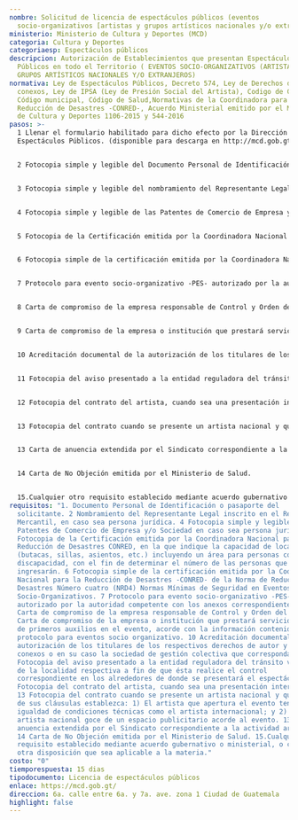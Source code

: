 ```yaml
---
nombre: Solicitud de licencia de espectáculos públicos (eventos
  socio-organizativos [artistas y grupos artísticos nacionales y/o extranjeros])
ministerio: Ministerio de Cultura y Deportes (MCD)
categoria: Cultura y Deportes
categoriaesp: Espectáculos públicos
descripcion: Autorización de Establecimientos que presentan Espectáculos
  Públicos en todo el Territorio ( EVENTOS SOCIO-ORGANIZATIVOS (ARTISTAS Y
  GRUPOS ARTÍSTICOS NACIONALES Y/O EXTRANJEROS)
normativa: Ley de Espectáculos Públicos, Decreto 574, Ley de Derechos de Autor y
  conexos, Ley de IPSA (Ley de Presión Social del Artista), Codigo de Comercio,
  Código municipal, Código de Salud,Normativas de la Coordinadora para la
  Reducción de Desastres -CONRED-, Acuerdo Ministerial emitido por el Ministerio
  de Cultura y Deportes 1106-2015 y 544-2016
pasos: >-
  1 Llenar el formulario habilitado para dicho efecto por la Dirección de
  Espectáculos Públicos. (disponible para descarga en http://mcd.gob.gt) 


  2 Fotocopia simple y legible del Documento Personal de Identificación o pasaporte del solicitante. 


  3 Fotocopia simple y legible del nombramiento del Representante Legal inscrito en el Registro Mercantil, en caso sea persona jurídica. 


  4 Fotocopia simple y legible de las Patentes de Comercio de Empresa y/o Sociedad en caso sea persona jurídica 


  5 Fotocopia de la Certificación emitida por la Coordinadora Nacional para la Reducción de Desastres CONRED, en la que indique la capacidad de locación (butacas, sillas, asientos, etc.) incluyendo un área para personas con discapacidad, con el fin de determinar el número de las personas que ingresarán. 


  6 Fotocopia simple de la certificación emitida por la Coordinadora Nacional para la Reducción de Desastres -CONRED- de la Norma de Reducción de Desastres Número cuatro (NRD4) Normas Mínimas de Seguridad en Eventos Socio-Organizativos. 


  7 Protocolo para evento socio-organizativo -PES- autorizado por la autoridad competente con los anexos correspondientes. 


  8 Carta de compromiso de la empresa responsable de Control y Orden del evento. 


  9 Carta de compromiso de la empresa o institución que prestará servicios médicos de primeros auxilios en el evento, acorde con la información contenida en el protocolo para eventos socio organizativo. 


  10 Acreditación documental de la autorización de los titulares de los respectivos derechos de autor y derechos conexos o en su caso la sociedad de gestión colectiva que corresponda 


  11 Fotocopia del aviso presentado a la entidad reguladora del tránsito vehicular de la localidad respectiva a fin de que ésta realice el control correspondiente en los alrededores de donde se presentará el espectáculo.


  12 Fotocopia del contrato del artista, cuando sea una presentación internacional 


  13 Fotocopia del contrato cuando se presente un artista nacional y que dentro de sus cláusulas establezca: 1) El artista que apertura el evento tendrá igualdad de condiciones técnicas como el artista internacional; y 2) Que el artista nacional goce de un espacio publicitario acorde al evento. 


  13 Carta de anuencia extendida por el Sindicato correspondiente a la actividad artística. 


  14 Carta de No Objeción emitida por el Ministerio de Salud. 


  15.Cualquier otro requisito establecido mediante acuerdo gubernativo o ministerial, o cualquier otra disposición que sea aplicable a la materia.
requisitos: "1. Documento Personal de Identificación o pasaporte del
  solicitante. 2 Nombramiento del Representante Legal inscrito en el Registro
  Mercantil, en caso sea persona jurídica. 4 Fotocopia simple y legible de las
  Patentes de Comercio de Empresa y/o Sociedad en caso sea persona jurídica 5
  Fotocopia de la Certificación emitida por la Coordinadora Nacional para la
  Reducción de Desastres CONRED, en la que indique la capacidad de locación
  (butacas, sillas, asientos, etc.) incluyendo un área para personas con
  discapacidad, con el fin de determinar el número de las personas que
  ingresarán. 6 Fotocopia simple de la certificación emitida por la Coordinadora
  Nacional para la Reducción de Desastres -CONRED- de la Norma de Reducción de
  Desastres Número cuatro (NRD4) Normas Mínimas de Seguridad en Eventos
  Socio-Organizativos. 7 Protocolo para evento socio-organizativo -PES-
  autorizado por la autoridad competente con los anexos correspondientes. 8
  Carta de compromiso de la empresa responsable de Control y Orden del evento. 9
  Carta de compromiso de la empresa o institución que prestará servicios médicos
  de primeros auxilios en el evento, acorde con la información contenida en el
  protocolo para eventos socio organizativo. 10 Acreditación documental de la
  autorización de los titulares de los respectivos derechos de autor y derechos
  conexos o en su caso la sociedad de gestión colectiva que corresponda 11
  Fotocopia del aviso presentado a la entidad reguladora del tránsito vehicular
  de la localidad respectiva a fin de que ésta realice el control
  correspondiente en los alrededores de donde se presentará el espectáculo.12
  Fotocopia del contrato del artista, cuando sea una presentación internacional
  13 Fotocopia del contrato cuando se presente un artista nacional y que dentro
  de sus cláusulas establezca: 1) El artista que apertura el evento tendrá
  igualdad de condiciones técnicas como el artista internacional; y 2) Que el
  artista nacional goce de un espacio publicitario acorde al evento. 13 Carta de
  anuencia extendida por el Sindicato correspondiente a la actividad artística.
  14 Carta de No Objeción emitida por el Ministerio de Salud. 15.Cualquier otro
  requisito establecido mediante acuerdo gubernativo o ministerial, o cualquier
  otra disposición que sea aplicable a la materia."
costo: "0"
tiemporespuesta: 15 dias
tipodocumento: Licencia de espectáculos públicos
enlace: https://mcd.gob.gt/
direccion: 6a. calle entre 6a. y 7a. ave. zona 1 Ciudad de Guatemala
highlight: false
---
```

